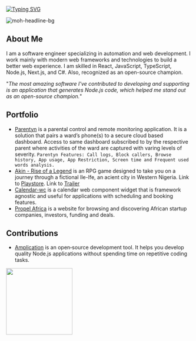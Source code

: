 [![Typing SVG](https://readme-typing-svg.herokuapp.com?color=F7B522&vCenter=true&height=50&lines=Hey!+Githuber+%F0%9F%91%8B;I'm+Mohammed+Agboola+%F0%9F%98%8E;A+Pragmatic+Frontend+Engineer+%F0%9F%A4%A9)](https://git.io/typing-svg)

![moh-headline-bg](https://user-images.githubusercontent.com/20028628/192128578-3edac2d3-a300-45c4-9da9-3ada5a86f2de.png)

## About Me

I am a software engineer specializing in automation and web development. I work mainly with modern web frameworks and technologies to build a better web experience. I am skilled in React, JavaScript, TypeScript, Node.js, Next.js, and C#. Also, recognized as an open-source champion.

"*The most amazing software I've contributed to developing and supporting is an application that generates Node.js code, which helped me stand out as an open-source champion.*"

## Portfolio
- [Parentyn](https://parentyn.com/) is a parental control and remote monitoring application. It is a solution that pairs a ward’s phone(s) to a secure cloud based dashboard. Access to same dashboard subscribed to by the respective parent where activities of the ward are captured with varing levels of severity. `Parentyn Features: Call logs, Block callers, Browse history, App usage, App Restriction, Screen time and Frequent used words analysis.`
- [Akin - Rise of a Legend](https://play.google.com/store/apps/details?id=com.ninegridz.akin) is an RPG game designed to take you on a journey through a fictional Ile-Ife, an acient city in Western Nigeria. Link to [Playstore](https://play.google.com/store/apps/details?id=com.ninegridz.akin). Link to [Trailer](https://youtu.be/N6UUzXSnfvY)
- [Calendar-wc](https://www.npmjs.com/package/calendar-wc) is a calendar web component widget that is framework agnostic and useful for applications with scheduling and booking features.
- [Propel Africa](https://home.propel.africa/) is a website for browsing and discovering African startup companies, investors, funding and deals.

## Contributions
- [Amplication](https://github.com/amplication/amplication) is an open‑source development tool. It helps you develop quality Node.js applications without spending time on repetitive coding tasks.

<img height="180em" src="https://github-readme-stats.vercel.app/api/top-langs/?username=molaycule&layout=compact&theme=cobalt&hide_border=true" />
